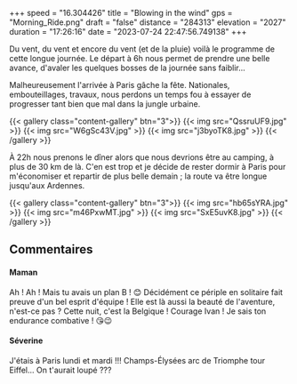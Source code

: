 +++
speed = "16.304426"
title = "Blowing in the wind"
gps = "Morning_Ride.png"
draft = "false"
distance = "284313"
elevation = "2027"
duration = "17:26:16"
date = "2023-07-24 22:47:56.749138"
+++

Du vent, du vent et encore du vent (et de la pluie) voilà le programme de cette longue journée. Le départ à 6h nous permet de prendre une belle avance, d'avaler les quelques bosses de la journée sans faiblir...

Malheureusement l'arrivée à Paris gâche la fête. Nationales, embouteillages, travaux, nous perdons un temps fou à essayer de progresser tant bien que mal dans la jungle urbaine.

{{< gallery class="content-gallery" btn="3">}}
{{< img src="QssruUF9.jpg" >}}
{{< img src="W6gSc43V.jpg" >}}
{{< img src="j3byoTK8.jpg" >}}
{{< /gallery >}}

À 22h nous prenons le dîner alors que nous devrions être au camping, à plus de 30 km de là. C'en est trop et je décide de rester dormir à Paris pour m'économiser et repartir de plus belle demain ; la route va être longue jusqu'aux Ardennes.

{{< gallery class="content-gallery" btn="3">}}
{{< img src="hb65sYRA.jpg" >}}
{{< img src="m46PxwMT.jpg" >}}
{{< img src="SxE5uvK8.jpg" >}}
{{< /gallery >}}

## Commentaires

#### Maman
Ah ! Ah ! Mais tu avais un plan B ! 😊 Décidément ce périple en solitaire fait preuve d'un bel esprit d'équipe ! Elle est là aussi la beauté de l'aventure, n'est-ce pas ? Cette nuit, c'est la Belgique ! Courage Ivan ! Je sais ton endurance combative ! 😘😉

#### Séverine
J'étais à Paris lundi et mardi !!! Champs-Élysées arc de Triomphe tour Eiffel... On t'aurait loupé ???
